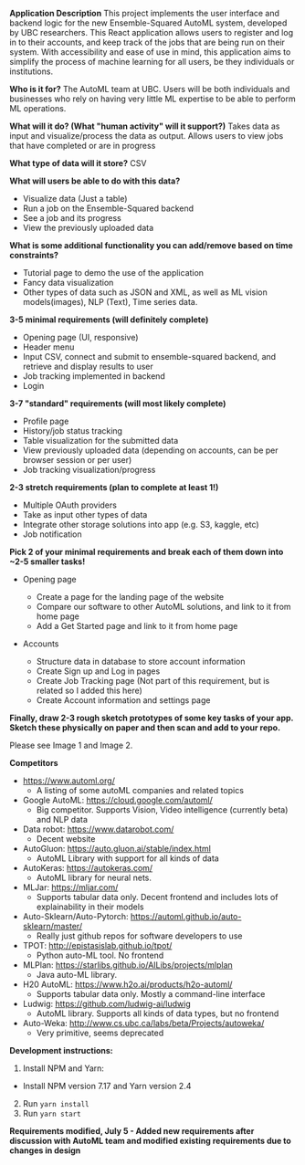 **Application Description**
This project implements the user interface and backend logic for the new Ensemble-Squared AutoML system, developed by UBC researchers. This React application allows users to register and log in to their accounts, and keep track of the jobs that are being run on their system. With accessibility and ease of use in mind, this application aims to simplify the process of machine learning for all users, be they individuals or institutions.

**Who is it for?**
The AutoML team at UBC. Users will be both individuals and businesses who rely on having very little ML expertise to be able to perform ML operations.


**What will it do? (What "human activity" will it support?)**
Takes data as input and visualize/process the data as output. Allows users to view jobs that have completed or are in progress
 
 
**What type of data will it store?**
CSV 


**What will users be able to do with this data?**
- Visualize data (Just a table)
- Run a job on the Ensemble-Squared backend
- See a job and its progress
- View the previously uploaded data


**What is some additional functionality you can add/remove based on time constraints?**
- Tutorial page to demo the use of the application
- Fancy data visualization
- Other types of data such as JSON and XML, as well as ML vision models(images), NLP (Text), Time series data.


**3-5 minimal requirements (will definitely complete)**
- Opening page (UI, responsive)
- Header menu
- Input CSV, connect and submit to ensemble-squared backend, and retrieve and display results to user
- Job tracking implemented in backend
- Login

**3-7 "standard" requirements (will most likely complete)**
- Profile page
- History/job status tracking
- Table visualization for the submitted data
- View previously uploaded data (depending on accounts, can be per browser session or per user)
- Job tracking visualization/progress


**2-3 stretch requirements (plan to complete at least 1!)**
- Multiple OAuth providers
- Take as input other types of data
- Integrate other storage solutions into app (e.g. S3, kaggle, etc)
- Job notification

**Pick 2 of your minimal requirements and break each of them down into ~2-5 smaller tasks!**

- Opening page
  - Create a page for the landing page of the website
  - Compare our software to other AutoML solutions, and link to it from home page
  - Add a Get Started page and link to it from home page

- Accounts
  - Structure data in database to store account information
  - Create Sign up and Log in pages
  - Create Job Tracking page (Not part of this requirement, but is related so I added this here)
  - Create Account information and settings page

**Finally, draw 2-3 rough sketch prototypes of some key tasks of your app. Sketch these physically on paper and then scan and add to your repo.**

Please see Image 1 and Image 2.

**Competitors**
- https://www.automl.org/
  - A listing of some autoML companies and related topics
- Google AutoML: https://cloud.google.com/automl/
  - Big competitor. Supports Vision, Video intelligence (currently beta) and NLP data
- Data robot: https://www.datarobot.com/
  - Decent website
- AutoGluon: https://auto.gluon.ai/stable/index.html
  - AutoML Library with support for all kinds of data
- AutoKeras:  https://autokeras.com/
  - AutoML library for neural nets.
- MLJar: https://mljar.com/
  - Supports tabular data only. Decent frontend and includes lots of explainability in their models
- Auto-Sklearn/Auto-Pytorch: https://automl.github.io/auto-sklearn/master/
  - Really just github repos for software developers to use
- TPOT: http://epistasislab.github.io/tpot/
  - Python auto-ML tool. No frontend
- MLPlan: https://starlibs.github.io/AILibs/projects/mlplan
  - Java auto-ML library.
- H20 AutoML: https://www.h2o.ai/products/h2o-automl/
  - Supports tabular data only. Mostly a command-line interface
- Ludwig: https://github.com/ludwig-ai/ludwig
  - AutoML library. Supports all kinds of data types, but no frontend
- Auto-Weka: http://www.cs.ubc.ca/labs/beta/Projects/autoweka/
  - Very primitive, seems deprecated
  

**Development instructions:**

1. Install NPM and Yarn:
  - Install NPM version 7.17 and Yarn version 2.4
2. Run `yarn install`
3. Run `yarn start`

**Requirements modified, July 5 - Added new requirements after discussion with AutoML team and modified existing requirements due to changes in design**
